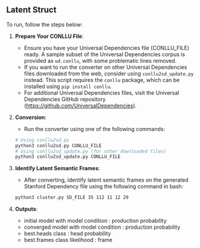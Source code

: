 ## Latent Struct
To run, follow the steps below:

1. **Prepare Your CONLLU File**:
   - Ensure you have your Universal Dependencies file (CONLLU_FILE) ready. A sample subset of the Universal Dependencies corpus is provided as `ud.conllu`, with some problematic lines removed.
   - If you want to run the converter on other Universal Dependencies files downloaded from the web, consider using `conllu2sd_update.py` instead. This script requires the `conllu` package, which can be installed using `pip install conllu`.
   - For additional Universal Dependencies files, visit the Universal Dependencies GitHub repository
   (https://github.com/UniversalDependencies).

2. **Conversion**:
   - Run the converter using one of the following commands:

   ```bash
   # Using conllu2sd.py
   python3 conllu2sd.py CONLLU_FILE
   # Using conllu2sd_update.py (for other downloaded files)
   python3 conllu2sd_update.py CONLLU_FILE

3. **Identify Latent Semantic Frames**:
   - After converting, identify latent semantic frames on the generated 
   Stanford Dependency file using the following command in bash:

   ```bash
   python3 cluster.py SD_FILE 35 112 11 12 29

4. **Outputs**:
    - initial model with model condition : production probability
    - converged model with model condition : production probability
    - best.heads class : head probability
    - best.frames class likelihood : frame


